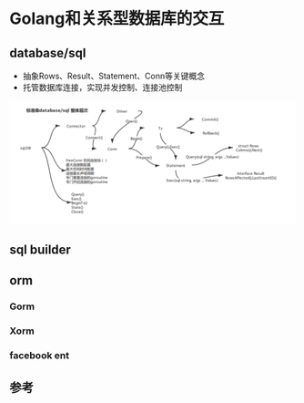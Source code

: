 # Golang和关系型数据库的交互


## database/sql


* 抽象Rows、Result、Statement、Conn等关键概念
* 托管数据库连接，实现并发控制、连接池控制

![database/sql](../pics/golang_database_sql_structure.png)


## sql builder

## orm

### Gorm

### Xorm

### facebook ent

## 参考

